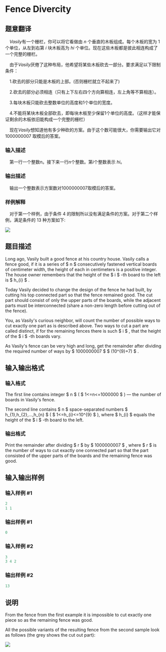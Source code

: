 # Fence Divercity

## 题意翻译

&emsp;$Vasily$有一个栅栏，你可以将它看做由 $n$ 个垂直的木板组成。每个木板的宽为 $1$ 个单位，从左到右第 $i$ 块木板高为 $hi$ 个单位。现在这些木板都是彼此相连构成了一个完整的栅栏。

&emsp;由于$Vasily$厌倦了这种布局，他希望将某些木板砍去一部分。要求满足以下限制条件：

&emsp;1.砍去的部分只能是木板的上部。(否则栅栏就立不起来了)

&emsp;2.砍去的部分必须相连（只有上下左右四个方向算相连，左上角等不算相连）。

&emsp;3.每块木板只能砍去整数单位的高度和$1$个单位的宽度。

&emsp;4.不能将某块木板全部砍去，即每块木板至少保留$1$个单位的高度。（这样才能保证剩余的木板依旧能构成一个完整的栅栏）

&emsp;现在$Vasily$想知道他有多少种砍的方案。由于这个数可能很大，你需要输出它对 $1000000007$ 取模后的答案。

### 输入描述

&emsp;第一行一个整数$n$。接下来一行$n$个整数。第$i$个整数表示 $hi$。

### 输出描述

&emsp;输出一个整数表示方案数对$1000000007$取模后的答案。

### 样例解释

&emsp;对于第一个样例，由于条件 4 的限制所以没有满足条件的方案。对于第二个样例，满足条件的 13 种方案如下:

![](https://cdn.luogu.org/upload/vjudge_pic/CF659G/a2b3bf8825e8935004832f4f03b0b46a19d70316.png)

## 题目描述

Long ago, Vasily built a good fence at his country house. Vasily calls a fence good, if it is a series of $ n $ consecutively fastened vertical boards of centimeter width, the height of each in centimeters is a positive integer. The house owner remembers that the height of the $ i $ -th board to the left is $ h_{i} $ .

Today Vasily decided to change the design of the fence he had built, by cutting his top connected part so that the fence remained good. The cut part should consist of only the upper parts of the boards, while the adjacent parts must be interconnected (share a non-zero length before cutting out of the fence).

You, as Vasily's curious neighbor, will count the number of possible ways to cut exactly one part as is described above. Two ways to cut a part are called distinct, if for the remaining fences there is such $ i $ , that the height of the $ i $ -th boards vary.

As Vasily's fence can be very high and long, get the remainder after dividing the required number of ways by $ 1000000007 $ $ (10^{9}+7) $ .

## 输入输出格式

### 输入格式

The first line contains integer $ n $ ( $ 1<=n<=1000000 $ ) — the number of boards in Vasily's fence.

The second line contains $ n $ space-separated numbers $ h_{1},h_{2},...,h_{n} $ ( $ 1<=h_{i}<=10^{9} $ ), where $ h_{i} $ equals the height of the $ i $ -th board to the left.

### 输出格式

Print the remainder after dividing $ r $ by $ 1000000007 $ , where $ r $ is the number of ways to cut exactly one connected part so that the part consisted of the upper parts of the boards and the remaining fence was good.

## 输入输出样例

### 输入样例 #1

```cpp
2
1 1

```
### 输出样例 #1

```cpp
0

```
### 输入样例 #2

```cpp
3
3 4 2

```
### 输出样例 #2

```cpp
13

```
## 说明

From the fence from the first example it is impossible to cut exactly one piece so as the remaining fence was good.

All the possible variants of the resulting fence from the second sample look as follows (the grey shows the cut out part):

![](https://cdn.luogu.com.cn/upload/vjudge_pic/CF659G/a2b3bf8825e8935004832f4f03b0b46a19d70316.png)

